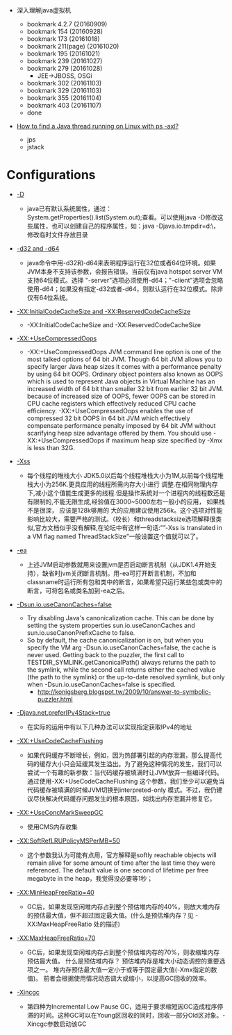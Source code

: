  - 深入理解java虚拟机
    - bookmark 4.2.7 (20160909)
    - bookmark 154 (20160928)
    - bookmark 173 (20161018)
    - bookmark 211(page) (20161020)
    - bookmark 195 (20161021)
    - bookmark 239 (20161027)
    - bookmark 279 (20161028)
        - JEE->JBOSS, OSGi
    - bookmark 302 (20161103)
    - bookmark 329 (20161103)
    - bookmark 355 (20161104)
    - bookmark 403 (20161107)
    - done
    
 - [How to find a Java thread running on Linux with ps -axl?](http://stackoverflow.com/questions/9934517/how-to-find-a-java-thread-running-on-linux-with-ps-axl)
    - jps
    - jstack
    
# Configurations

 - [-D](https://zhidao.baidu.com/question/196052852.html)
    - java已有默认系统属性，通过：System.getProperties().list(System.out);查看。可以使用java -D修改这些属性，也可以创建自己的程序属性，如：java -Djava.io.tmpdir=d:\，修改临时文件存放目录
    
 - [-d32 and -d64](http://wenku.baidu.com/link?url=ucdBju4EMFKviI7yL6JuFeztzjpmT63FdfdHQSunUM87-UEUBxkVyFfnmXuuK_HRTOcmgwqMeFDwekEE-0qvFc9qXzMRdzrqtcgqJQPLybS)
    - java命令中用-d32和-d64来表明程序运行在32位或者64位环境。如果JVM本身不支持该参数，会报告错误。当前仅有java hotspot server VM支持64位模式。选择 "-server"选项必须使用-d64；"-client"选项会忽略使用-d64；如果没有指定-d32或者-d64，则默认运行在32位模式。除非仅有64位系统。
 
 - [-XX:InitialCodeCacheSize and -XX:ReservedCodeCacheSize](http://ifeve.com/useful-jvm-flags-part-4-heap-tuning/)
    - -XX:InitialCodeCacheSize and -XX:ReservedCodeCacheSize

 - [-XX:+UseCompressedOops](http://javarevisited.blogspot.tw/2012/06/what-is-xxusecompressedoops-in-64-bit.html)
    - -XX:+UseCompressedOops JVM command line option is one of the most talked options of 64 bit JVM. Though 64 bit JVM allows you to specify larger Java heap sizes it comes with a performance penalty by using 64 bit OOPS. Ordinary object pointers also known as OOPS which is used to represent Java objects in Virtual Machine has an increased width of 64 bit than smaller 32 bit from earlier 32 bit JVM. because of increased size of OOPS, fewer OOPS can be stored in CPU cache registers which effectively reduced CPU cache efficiency. -XX:+UseCompressedOops enables the use of compressed 32 bit OOPS in 64 bit JVM which effectively compensate performance penalty imposed by 64 bit JVM without scarifying heap size advantage offered by them. You should use -XX:+UseCompressedOops if maximum heap size specified by -Xmx is less than 32G.

 - [-Xss](http://www.cnblogs.com/redcreen/archive/2011/05/04/2037057.html) 
    - 每个线程的堆栈大小 JDK5.0以后每个线程堆栈大小为1M,以前每个线程堆栈大小为256K.更具应用的线程所需内存大小进行 调整.在相同物理内存下,减小这个值能生成更多的线程.但是操作系统对一个进程内的线程数还是有限制的,不能无限生成,经验值在3000~5000左右一般小的应用， 如果栈不是很深， 应该是128k够用的 大的应用建议使用256k。这个选项对性能影响比较大，需要严格的测试。（校长）和threadstacksize选项解释很类似,官方文档似乎没有解释,在论坛中有这样一句话:"”-Xss is translated in a VM flag named ThreadStackSize”一般设置这个值就可以了。
    
 - [-ea](http://developer.51cto.com/art/201009/227526.htm)
    - 上述JVM启动参数就用来设置jvm是否启动断言机制（从JDK1.4开始支持），缺省时jvm关闭断言机制。用-ea可打开断言机制，不加<packagename>和classname时运行所有包和类中的断言，如果希望只运行某些包或类中的断言，可将包名或类名加到-ea之后。
    
 - [-Dsun.io.useCanonCaches=false](http://stackoverflow.com/questions/7479198/canonical-file-path-in-java-optimization-problem)
    - Try disabling Java's canonicalization cache. This can be done by setting the system properties sun.io.useCanonCaches and sun.io.useCanonPrefixCache to false.
    - So by default, the cache canonicalization is on, but when you specify the VM arg -Dsun.io.useCanonCaches=false, the cache is never used.
      Getting back to the puzzler, the first call to TESTDIR_SYMLINK.getCanonicalPath() always returns the path to the symlink, while the second call returns either the cached value (the path to the symlink) or the up-to-date resolved symlink, but only when -Dsun.io.useCanonCaches=false is specified.
        - http://konigsberg.blogspot.tw/2009/10/answer-to-symbolic-puzzler.html
    
 - [-Djava.net.preferIPv4Stack=true](http://www.micmiu.com/lang/java/java-net-ipv4-ipv6/)
    - 在实际的运用中有以下几种办法可以实现指定获取IPv4的地址
         
 - [-XX:+UseCodeCacheFlushing](http://ifeve.com/useful-jvm-flags-part-4-heap-tuning/)
    - 如果代码缓存不断增长，例如，因为热部署引起的内存泄漏，那么提高代码的缓存大小只会延缓其发生溢出。为了避免这种情况的发生，我们可以尝试一个有趣的新参数：当代码缓存被填满时让JVM放弃一些编译代码。通过使用-XX:+UseCodeCacheFlushing 这个参数，我们至少可以避免当代码缓存被填满的时候JVM切换到interpreted-only 模式。不过，我仍建议尽快解决代码缓存问题发生的根本原因，如找出内存泄漏并修复它。
    
 - [-XX:+UseConcMarkSweepGC](http://www.cnblogs.com/redcreen/archive/2011/05/04/2037057.html)
    - 使用CMS内存收集
 
 - [-XX:SoftRefLRUPolicyMSPerMB=50](http://www.cnblogs.com/redcreen/archive/2011/05/05/2038331.html)
    - 这个参数我认为可能有点用，官方解释是softly reachable objects will remain alive for some amount of time after the last time they were referenced. The default value is one second of lifetime per free megabyte in the heap，我觉得没必要等1秒；
 
 - [-XX:MinHeapFreeRatio=40](http://www.blogjava.net/bitbit/archive/2009/11/30/304247.html)
    - GC后，如果发现空闲堆内存占到整个预估堆内存的40%，则放大堆内存的预估最大值，但不超过固定最大值。(什么是预估堆内存？见 -XX:MaxHeapFreeRatio 处的描述)
 
 - [-XX:MaxHeapFreeRatio=70](http://www.blogjava.net/bitbit/archive/2009/11/30/304247.html)
    - GC后，如果发现空闲堆内存占到整个预估堆内存的70%，则收缩堆内存预估最大值。
      什么是预估堆内存？
      预估堆内存是堆大小动态调控的重要选项之一。
      堆内存预估最大值一定小于或等于固定最大值(-Xmx指定的数值)。
      前者会根据使用情况动态调大或缩小，以提高GC回收的效率。
 
 - [-Xincgc](http://blog.csdn.net/witsmakemen/article/details/38585919)
    - 第四种为Incremental Low Pause GC，适用于要求缩短因GC造成程序停滞的时间。这种GC可以在Young区回收的同时，回收一部分Old区对象。-Xincgc参数启动该GC